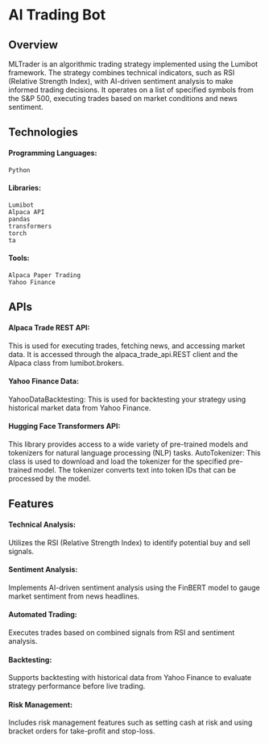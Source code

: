 # AI Trading Bot

## Overview

MLTrader is an algorithmic trading strategy implemented using the Lumibot framework. The strategy combines technical indicators, such as RSI (Relative Strength Index), with AI-driven sentiment analysis to make informed trading decisions. It operates on a list of specified symbols from the S&P 500, executing trades based on market conditions and news sentiment.



## Technologies

  #### Programming Languages: 
    Python
  #### Libraries:
    Lumibot
    Alpaca API
    pandas
    transformers
    torch
    ta
  #### Tools:
    Alpaca Paper Trading
    Yahoo Finance

## APIs

  #### Alpaca Trade REST API: 
  This is used for executing trades, fetching news, and accessing market data. It is accessed through the alpaca_trade_api.REST client and the Alpaca class from lumibot.brokers. 

  #### Yahoo Finance Data:
  YahooDataBacktesting: This is used for backtesting your strategy using historical market data from Yahoo Finance.

 #### Hugging Face Transformers API:
  This library provides access to a wide variety of pre-trained models and tokenizers for natural language processing (NLP) tasks.
  AutoTokenizer: This class is used to download and load the tokenizer for the specified pre-trained model. The tokenizer converts text into token IDs that can be processed by the       model.

## Features

  #### Technical Analysis: 
  Utilizes the RSI (Relative Strength Index) to identify potential buy and sell signals.
  #### Sentiment Analysis: 
  Implements AI-driven sentiment analysis using the FinBERT model to gauge market sentiment from news headlines.
  #### Automated Trading: 
  Executes trades based on combined signals from RSI and sentiment analysis.
  #### Backtesting: 
  Supports backtesting with historical data from Yahoo Finance to evaluate strategy performance before live trading.
  #### Risk Management: 
  Includes risk management features such as setting cash at risk and using bracket orders for take-profit and stop-loss.
